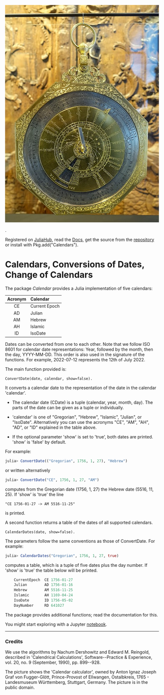 <img src="https://github.com/PeterLuschny/Calendars.jl/blob/main/docs/src/CalendarCalculator.jpg">

.

Registered on [JuliaHub](https://juliahub.com/ui/Packages/Calendars/yDHMq), 
read the [Docs](https://docs.juliahub.com/Calendars/yDHMq), get the source from the [repository](https://github.com/PeterLuschny/Calendars.jl) or install with Pkg.add("Calendars").

# Calendars, Conversions of Dates, Change of Calendars  


The package _Calendar_ provides a Julia implementation of five calendars: 

| Acronym | Calendar  |
| :---:   |  :---     | 
| CE      | Current Epoch |
| AD      | Julian    |
| AM      | Hebrew    |
| AH      | Islamic   |
| ID      | IsoDate   |


Dates can be converted from one to each other. 
Note that we follow ISO 8601 for calendar date representations: 
Year, followed by the month, then the day, YYYY-MM-DD. 
This order is also used in the signature of the functions.
For example, 2022-07-12 represents the 12th of July 2022. 

The main function provided is:

    ConvertDate(date, calendar, show=false). 

It converts a calendar date to the representation of the date in the calendar 'calendar'.

* The calendar date (CDate) is a tuple (calendar, year, month, day). The parts of the date can be given as a tuple or individually.

* 'calendar' is one of "Gregorian", "Hebrew", "Islamic", "Julian", or "IsoDate". Alternatively you can use the acronyms "CE", "AM", "AH", "AD", or "ID" explained in the table above.

* If the optional parameter 'show' is set to 'true', both dates are printed. 'show' is 'false' by default.

For example:

```julia
julia> ConvertDate(("Gregorian", 1756, 1, 27), "Hebrew") 
```

or written alternatively

```julia
julia> ConvertDate("CE", 1756, 1, 27, "AM")
```

computes from the Gregorian date (1756, 1, 27) the Hebrew date (5516, 11, 25). If 'show' is 'true' the line

    "CE 1756-01-27 -> AM 5516-11-25" 

is printed.

A second function returns a table of the dates of all supported calendars.

    CalendarDates(date, show=false).

The parameters follow the same conventions as those of ConvertDate. For example:

```julia
julia> CalendarDates("Gregorian", 1756, 1, 27, true) 
```

computes a table, which is a tuple of five dates plus the day number. If 'show' is 'true' the table below will be printed.

```julia
    CurrentEpoch  CE 1756-01-27
    Julian        AD 1756-01-16
    Hebrew        AM 5516-11-25
    Islamic       AH 1169-04-24
    IsoDate       ID 1756-05-02
    DayNumber     RD 641027
``` 

The package provides additional functions; read the documentation for this.

You might start exploring with a Jupyter [notebook](https://github.com/PeterLuschny/Calendars.jl/blob/main/notebook/Calendars.ipynb).

---


### Credits

We use the algorithms by Nachum Dershowitz and Edward M. Reingold, described in 'Calendrical Calculations', Software--Practice & Experience, vol. 20, no. 9 (September, 1990), pp. 899--928.

The picture shows the 'Calendar calculator', owned by Anton Ignaz Joseph Graf von Fugger-Glött, Prince-Provost of Ellwangen, Ostalbkreis, 1765 - Landesmuseum Württemberg, Stuttgart, Germany. The picture is in the public domain.
 
